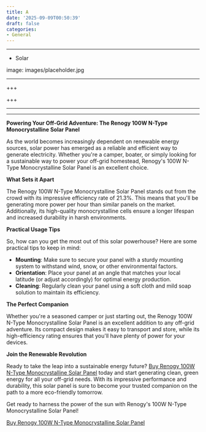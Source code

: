 ```yaml
---
title: A
date: '2025-09-09T00:50:39'
draft: false
categories:
- General
---
```


---

- Solar

image: images/placeholder.jpg

---

+++






+++





---



---
**Powering Your Off-Grid Adventure: The Renogy 100W N-Type Monocrystalline Solar Panel**

As the world becomes increasingly dependent on renewable energy sources, solar power has emerged as a reliable and efficient way to generate electricity. Whether you're a camper, boater, or simply looking for a sustainable way to power your off-grid homestead, Renogy's 100W N-Type Monocrystalline Solar Panel is an excellent choice.

**What Sets it Apart**

The Renogy 100W N-Type Monocrystalline Solar Panel stands out from the crowd with its impressive efficiency rate of 21.3%. This means that you'll be generating more power per hour than similar panels on the market. Additionally, its high-quality monocrystalline cells ensure a longer lifespan and increased durability in harsh environments.

**Practical Usage Tips**

So, how can you get the most out of this solar powerhouse? Here are some practical tips to keep in mind:

* **Mounting**: Make sure to secure your panel with a sturdy mounting system to withstand wind, snow, or other environmental factors.
* **Orientation**: Place your panel at an angle that matches your local latitude (or adjust accordingly) for optimal energy production.
* **Cleaning**: Regularly clean your panel using a soft cloth and mild soap solution to maintain its efficiency.

**The Perfect Companion**

Whether you're a seasoned camper or just starting out, the Renogy 100W N-Type Monocrystalline Solar Panel is an excellent addition to any off-grid adventure. Its compact design makes it easy to transport and store, while its high-efficiency rating ensures that you'll have plenty of power for your devices.

**Join the Renewable Revolution**

Ready to take the leap into a sustainable energy future? [Buy Renogy 100W N-Type Monocrystalline Solar Panel](https://www.amazon.com/dp/B0D3DZWXT4) today and start generating clean, green energy for all your off-grid needs. With its impressive performance and durability, this solar panel is sure to become your trusted companion on the path to a more eco-friendly tomorrow.

Get ready to harness the power of the sun with Renogy's 100W N-Type Monocrystalline Solar Panel!

[Buy Renogy 100W N-Type Monocrystalline Solar Panel](https://www.amazon.com/dp/B0D3DZWXT4)